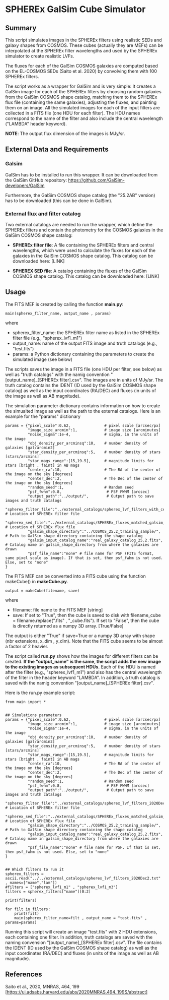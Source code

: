 # SPHEREx GalSim Cube Simulator

## Summary

This script simulates images in the SPHEREx filters using realistic SEDs and galaxy shapes from COSMOS. These cubes (actually they are MEFs) can be interpolated at the SPHEREx filter wavelengths and used by the SPHEREx simulator to create realistic LVFs.

The fluxes for each of the GalSim COSMOS galaxies are computed based on the EL-COSMOS SEDs (Saito et al. 2020) by convolving them with 100 SPHEREx filters. 

The script works as a wrapper for GalSim and is very simple: It creates a GalSim image for each of the SPHEREx filters by choosing random galaxies from the GalSim COSMOS shape catalog, matching them to the SPHEREx flux file (containing the same galaxies), adjusting the fluxes, and painting them on an image. All the simulated images for each of the input filters are collected in a FITS file (one HDU for each filter). The HDU names correspond to the name of the filter and also include the central wavelength ("LAMBDA" header keyword).

__NOTE__: The output flux dimension of the images is MJy/sr.

## External Data and Requirements

### Galsim

GalSim has to be installed to run this wrapper. It can be downloaded from the GalSim GitHub repository:
https://github.com/GalSim-developers/GalSim

Furthermore, the GalSim COSMOS shape catalog (the "25.2AB" version) has to be downloaded (this can be done in GalSim).

### External flux and filter catalog

Two external catalogs are needed to run the wrapper, which define the SPHEREx filters and contain the photometry for the COSMOS galaxies in the GalSim COSMOS shape catalog:

* __SPHEREx filter file__: A file containing the SPHEREx filters and central wavelengths, which were used to calculate the fluxes for each of the galaxies in the GalSim COSMOS shape catalog. This catalog can be downloaded here: [LINK]

* __SPHEREX SED file__: A catalog containing the fluxes of the GalSim COSMOS shape catalog. This catalog can be downloaded here: [LINK]


## Usage

The FITS MEF is created by calling the function __main.py__:

```
main(spherex_filter_name, output_name , params)
```

where

* spherex_filter_name: the SPHEREx filter name as listed in the SPHEREx filter file (e.g., "spherex_lvf1_m1")
* output_name: name of the output FITS image and truth catalogs (e.g., "test.fits")
* params: a Python dictionary containing the parameters to create the simulated image (see below)

The scripts saves the image in a FITS file (one HDU per filter, see below) as well as "truth catalogs" with the namig convention "[output_name]_[SPHEREx filter].csv". The images are in units of MJy/sr. The truth catalog contains the IDENT (ID used by the GalSim COSMOS shape catalog) as well as the input coordinates (RA/DEC) and fluxes (in units of the image as well as AB magnitude).


The simulation parameter dictionary contains information on how to create the simualted image as well as the path to the external catalogs.
Here is an example for the "params" dictionary

```
params = {"pixel_scale":0.62,               # pixel scale [arcsec/px]
          "image_size_arcmin":1,            # image size [arcminutes]
          "noise_sigma":1e-4,               # sigma, in the units of the image
          "obj_density_per_arcminsq":10,    # number density of galaxies [gal/arcmin2] 
          "star_density_per_arcminsq":5,    # number density of stars [stars/arcmins]
          "star_mags_range":[15,19.5],      # magnitude limits for stars [bright , faint] in AB mags
          "center_ra":10,                   # The RA of the center of the image on the sky [degrees]
          "center_dec":2,                   # The Dec of the center of the image on the sky [degrees]
          "random_seed":1,                  # Random seed
          "psf_fwhm":0.8,                    # PSF FWHM [arcsec]
          "output_path":"../output/",        # Output path to save images and truth catalogs
          "spherex_filter_file":"../external_catalogs/spherex_lvf_filters_with_centwave_2020Dec3.txt", # Location of SPHEREx filter file
          "spherex_sed_file":"../external_catalogs/SPHEREx_fluxes_matched_galsim_2020Dec8.fits", # Location of SPHEREx flux file
          "galsim_shape_directory":"../COSMOS_25.2_training_sample/", # Path to GalSim shape directory containing the shape catalog
          "galsim_input_catalog_name":"real_galaxy_catalog_25.2.fits", # Catalog name in galsim_shape_directory from where the galaxies are drawn
          "psf_file_name":"none" # file name for PSF (FITS format, same pixel scale as image). If that is set, then psf_fwhm is not used. Else, set to "none"
}
```

The FITS MEF can be converted into a FITS cube using the function makeCube() in __makeCube.py__. 
```
output = makeCube(filename, save)
```

where

* filename: file name to the FITS MEF [string]
* save: If set to "True", then the cube is saved to disk with filename_cube = filename.replace(".fits" , "_cube.fits"). If set to "False", then the cube is directly returned as a numpy 3D array.  [True/False]

The output is either "True" if save=True or a numpy 3D array with shape (nbr extensions, x_dim , y_dim).
Note that the FITS cube seems to be almost a factor of 2 heavier.


The script called __run.py__ shows how the images for different filters can be created. __If the "output_name" is the same, the script adds the new image to the existing images as subsequent HDUs.__ Each of the HDU is named after the filter (e.g., "spherex_lvf1_m1") and also has the central wavelength of the filter in the header keyword "LAMBDA". In addition, a truth catalog is saved with the namig convention "[output_name]_[SPHEREx filter].csv".

Here is the run.py example script:

```
from main import *


## Simulations parameters
params = {"pixel_scale":0.62,               # pixel scale [arcsec/px]
          "image_size_arcmin":1,            # image size [arcminutes]
          "noise_sigma":1e-4,               # sigma, in the units of the image
          "obj_density_per_arcminsq":10,    # number density of galaxies [gal/arcmin2] 
          "star_density_per_arcminsq":5,    # number density of stars [stars/arcmins]
          "star_mags_range":[15,19.5],      # magnitude limits for stars [bright , faint] in AB mags
          "center_ra":10,                   # The RA of the center of the image on the sky [degrees]
          "center_dec":2,                   # The Dec of the center of the image on the sky [degrees]
          "random_seed":1,                  # Random seed
          "psf_fwhm":0.8,                    # PSF FWHM [arcsec]
          "output_path":"../output/",        # Output path to save images and truth catalogs
          "spherex_filter_file":"../external_catalogs/spherex_lvf_filters_2020Dec2.txt", # Location of SPHEREx filter file
          "spherex_sed_file":"../external_catalogs/SPHEREx_fluxes_matched_galsim_2020Dec8.fits", # Location of SPHEREx flux file
          "galsim_shape_directory":"../COSMOS_25.2_training_sample/", # Path to GalSim shape directory containing the shape catalog
          "galsim_input_catalog_name":"real_galaxy_catalog_25.2.fits", # Catalog name in galsim_shape_directory from where the galaxies are drawn
          "psf_file_name":"none" # file name for PSF. If that is set, then psf_fwhm is not used. Else, set to "none"
}


## Which filters to run it
spherex_filters = ascii.read("../../external_catalogs/spherex_lvf_filters_2020Dec2.txt" , names=["name","lam"])
#filters = ["spherex_lvf1_m1" , "spherex_lvf1_m3"]
filters = spherex_filters["name"][0:2]

print(filters)

for filt in filters:
    print(filt)
    main(spherex_filter_name=filt , output_name = "test.fits" , params=params)
```

Running this script will create an image "test.fits" with 2 HDU extensions, each containing one filter. In addition, truth catalogs are saved with the naming convension "[output_name]_[SPHEREx filter].csv". The file contains the IDENT (ID used by the GalSim COSMOS shape catalog) as well as the input coordinates (RA/DEC) and fluxes (in units of the image as well as AB magnitude).




## References

Saito et al., 2020, MNRAS, 464, 199 [https://ui.adsabs.harvard.edu/abs/2020MNRAS.494..199S/abstract]

